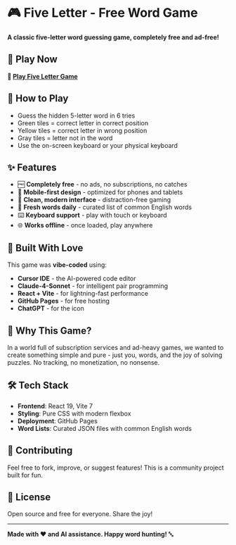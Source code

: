 # 🎮 Five Letter - Free Word Game

**A classic five-letter word guessing game, completely free and ad-free!**

## 🌟 Play Now
**🔗 [Play Five Letter Game](https://zzell.github.io/fiveletter/)**

## 🎯 How to Play
- Guess the hidden 5-letter word in 6 tries
- Green tiles = correct letter in correct position
- Yellow tiles = correct letter in wrong position  
- Gray tiles = letter not in the word
- Use the on-screen keyboard or your physical keyboard

## ✨ Features
- 🆓 **Completely free** - no ads, no subscriptions, no catches
- 📱 **Mobile-first design** - optimized for phones and tablets
- 🎨 **Clean, modern interface** - distraction-free gaming
- 🎲 **Fresh words daily** - curated list of common English words
- ⌨️ **Keyboard support** - play with touch or keyboard
- 🌐 **Works offline** - once loaded, play anywhere

## 🤖 Built With Love
This game was **vibe-coded** using:
- **Cursor IDE** - the AI-powered code editor
- **Claude-4-Sonnet** - for intelligent pair programming
- **React + Vite** - for lightning-fast performance
- **GitHub Pages** - for free hosting
- **ChatGPT** - for the icon

## 🎪 Why This Game?
In a world full of subscription services and ad-heavy games, we wanted to create something simple and pure - just you, words, and the joy of solving puzzles. No tracking, no monetization, no nonsense.

## 🛠️ Tech Stack
- **Frontend**: React 19, Vite 7
- **Styling**: Pure CSS with modern flexbox
- **Deployment**: GitHub Pages
- **Word Lists**: Curated JSON files with common English words

## 🤝 Contributing
Feel free to fork, improve, or suggest features! This is a community project built for fun.

## 📄 License
Open source and free for everyone. Share the joy! 

---

**Made with ❤️ and AI assistance. Happy word hunting!** 🔤
